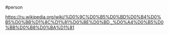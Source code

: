 #person

https://ru.wikipedia.org/wiki/%D0%9C%D0%B5%D0%BD%D0%B4%D0%B5%D0%BB%D1%8C%D1%81%D0%BE%D0%BD,_%D0%A4%D0%B5%D0%BB%D0%B8%D0%BA%D1%81
